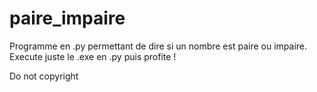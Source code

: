 # paire_impaire
Programme en .py permettant de dire si un nombre est paire ou impaire.
Execute juste le .exe en .py puis profite !


Do not copyright
